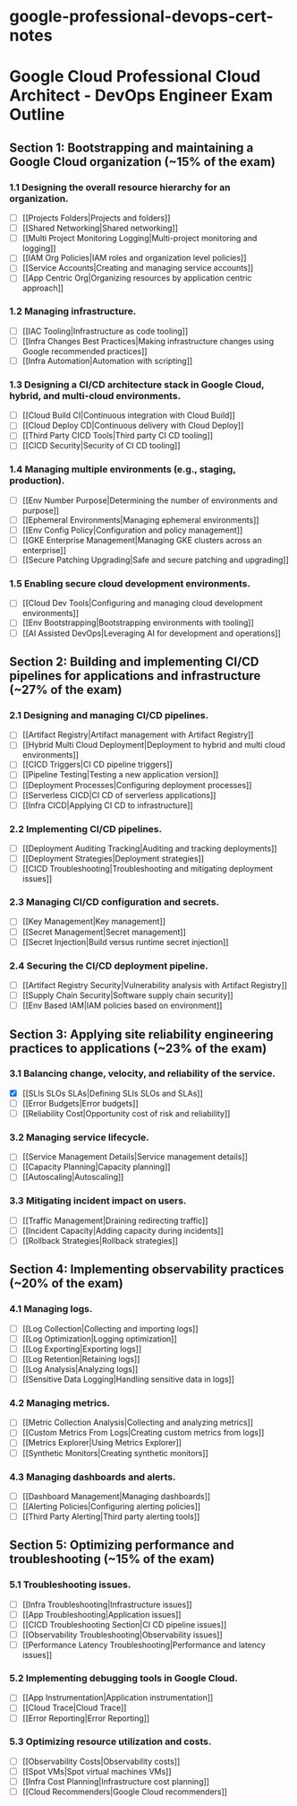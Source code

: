 # google-professional-devops-cert-notes

# Google Cloud Professional Cloud Architect - DevOps Engineer Exam Outline

## Section 1: Bootstrapping and maintaining a Google Cloud organization (~15% of the exam)

### 1.1 Designing the overall resource hierarchy for an organization.
- [ ] [[Projects Folders|Projects and folders]]
- [ ] [[Shared Networking|Shared networking]]
- [ ] [[Multi Project Monitoring Logging|Multi-project monitoring and logging]]
- [ ] [[IAM Org Policies|IAM roles and organization level policies]]
- [ ] [[Service Accounts|Creating and managing service accounts]]
- [ ] [[App Centric Org|Organizing resources by application centric approach]]

### 1.2 Managing infrastructure.
- [ ] [[IAC Tooling|Infrastructure as code tooling]]
- [ ] [[Infra Changes Best Practices|Making infrastructure changes using Google recommended practices]]
- [ ] [[Infra Automation|Automation with scripting]]

### 1.3 Designing a CI/CD architecture stack in Google Cloud, hybrid, and multi-cloud environments.
- [ ] [[Cloud Build CI|Continuous integration with Cloud Build]]
- [ ] [[Cloud Deploy CD|Continuous delivery with Cloud Deploy]]
- [ ] [[Third Party CICD Tools|Third party CI CD tooling]]
- [ ] [[CICD Security|Security of CI CD tooling]]

### 1.4 Managing multiple environments (e.g., staging, production).
- [ ] [[Env Number Purpose|Determining the number of environments and purpose]]
- [ ] [[Ephemeral Environments|Managing ephemeral environments]]
- [ ] [[Env Config Policy|Configuration and policy management]]
- [ ] [[GKE Enterprise Management|Managing GKE clusters across an enterprise]]
- [ ] [[Secure Patching Upgrading|Safe and secure patching and upgrading]]

### 1.5 Enabling secure cloud development environments.
- [ ] [[Cloud Dev Tools|Configuring and managing cloud development environments]]
- [ ] [[Env Bootstrapping|Bootstrapping environments with tooling]]
- [ ] [[AI Assisted DevOps|Leveraging AI for development and operations]]

## Section 2: Building and implementing CI/CD pipelines for applications and infrastructure (~27% of the exam)

### 2.1 Designing and managing CI/CD pipelines.
- [ ] [[Artifact Registry|Artifact management with Artifact Registry]]
- [ ] [[Hybrid Multi Cloud Deployment|Deployment to hybrid and multi cloud environments]]
- [ ] [[CICD Triggers|CI CD pipeline triggers]]
- [ ] [[Pipeline Testing|Testing a new application version]]
- [ ] [[Deployment Processes|Configuring deployment processes]]
- [ ] [[Serverless CICD|CI CD of serverless applications]]
- [ ] [[Infra CICD|Applying CI CD to infrastructure]]

### 2.2 Implementing CI/CD pipelines.
- [ ] [[Deployment Auditing Tracking|Auditing and tracking deployments]]
- [ ] [[Deployment Strategies|Deployment strategies]]
- [ ] [[CICD Troubleshooting|Troubleshooting and mitigating deployment issues]]

### 2.3 Managing CI/CD configuration and secrets.
- [ ] [[Key Management|Key management]]
- [ ] [[Secret Management|Secret management]]
- [ ] [[Secret Injection|Build versus runtime secret injection]]

### 2.4 Securing the CI/CD deployment pipeline.
- [ ] [[Artifact Registry Security|Vulnerability analysis with Artifact Registry]]
- [ ] [[Supply Chain Security|Software supply chain security]]
- [ ] [[Env Based IAM|IAM policies based on environment]]

## Section 3: Applying site reliability engineering practices to applications (~23% of the exam)

### 3.1 Balancing change, velocity, and reliability of the service.
- [x] [[SLIs SLOs SLAs|Defining SLIs SLOs and SLAs]]
- [ ] [[Error Budgets|Error budgets]]
- [ ] [[Reliability Cost|Opportunity cost of risk and reliability]]

### 3.2 Managing service lifecycle.
- [ ] [[Service Management Details|Service management details]]
- [ ] [[Capacity Planning|Capacity planning]]
- [ ] [[Autoscaling|Autoscaling]]

### 3.3 Mitigating incident impact on users.
- [ ] [[Traffic Management|Draining redirecting traffic]]
- [ ] [[Incident Capacity|Adding capacity during incidents]]
- [ ] [[Rollback Strategies|Rollback strategies]]

## Section 4: Implementing observability practices (~20% of the exam)

### 4.1 Managing logs.
- [ ] [[Log Collection|Collecting and importing logs]]
- [ ] [[Log Optimization|Logging optimization]]
- [ ] [[Log Exporting|Exporting logs]]
- [ ] [[Log Retention|Retaining logs]]
- [ ] [[Log Analysis|Analyzing logs]]
- [ ] [[Sensitive Data Logging|Handling sensitive data in logs]]

### 4.2 Managing metrics.
- [ ] [[Metric Collection Analysis|Collecting and analyzing metrics]]
- [ ] [[Custom Metrics From Logs|Creating custom metrics from logs]]
- [ ] [[Metrics Explorer|Using Metrics Explorer]]
- [ ] [[Synthetic Monitors|Creating synthetic monitors]]

### 4.3 Managing dashboards and alerts.
- [ ] [[Dashboard Management|Managing dashboards]]
- [ ] [[Alerting Policies|Configuring alerting policies]]
- [ ] [[Third Party Alerting|Third party alerting tools]]

## Section 5: Optimizing performance and troubleshooting (~15% of the exam)

### 5.1 Troubleshooting issues.
- [ ] [[Infra Troubleshooting|Infrastructure issues]]
- [ ] [[App Troubleshooting|Application issues]]
- [ ] [[CICD Troubleshooting Section|CI CD pipeline issues]]
- [ ] [[Observability Troubleshooting|Observability issues]]
- [ ] [[Performance Latency Troubleshooting|Performance and latency issues]]

### 5.2 Implementing debugging tools in Google Cloud.
- [ ] [[App Instrumentation|Application instrumentation]]
- [ ] [[Cloud Trace|Cloud Trace]]
- [ ] [[Error Reporting|Error Reporting]]

### 5.3 Optimizing resource utilization and costs.
- [ ] [[Observability Costs|Observability costs]]
- [ ] [[Spot VMs|Spot virtual machines VMs]]
- [ ] [[Infra Cost Planning|Infrastructure cost planning]]
- [ ] [[Cloud Recommenders|Google Cloud recommenders]]